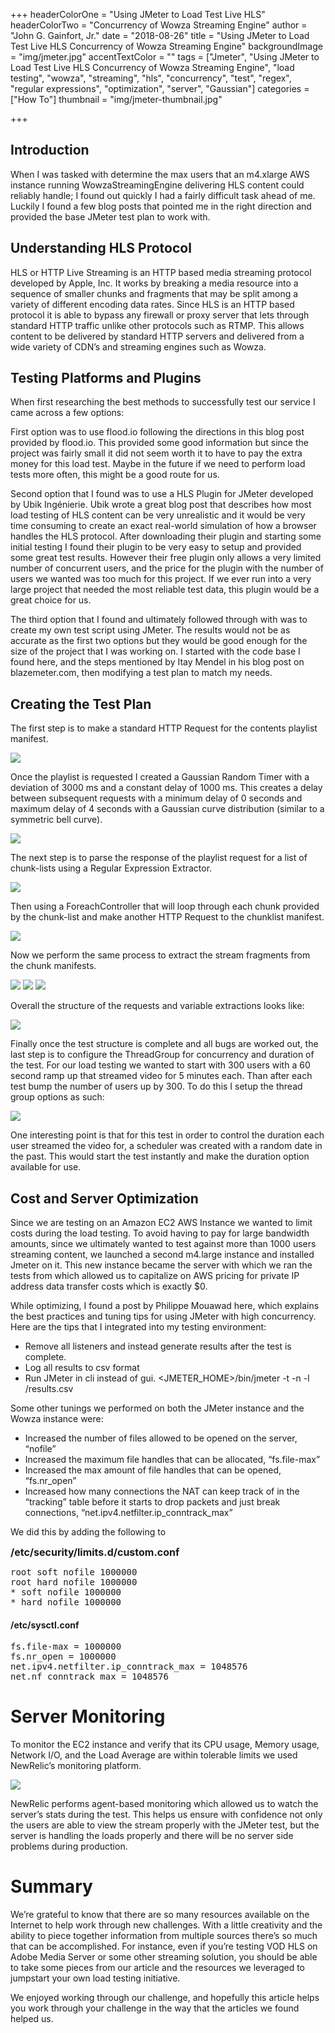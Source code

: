 +++
headerColorOne = "Using JMeter to Load Test Live HLS"
headerColorTwo = "Concurrency of Wowza Streaming Engine"
author = "John G. Gainfort, Jr."
date = "2018-08-26"
title = "Using JMeter to Load Test Live HLS Concurrency of Wowza Streaming Engine"
backgroundImage = "img/jmeter.jpg"
accentTextColor = ""
tags = ["Jmeter", "Using JMeter to Load Test Live HLS Concurrency of Wowza Streaming Engine", "load testing", "wowza", "streaming", "hls", "concurrency", "test", "regex", "regular expressions", "optimization", "server", "Gaussian"]
categories = ["How To"]
thumbnail = "img/jmeter-thumbnail.jpg"

+++

## Introduction 

When I was tasked with determine the max users that an m4.xlarge AWS instance running WowzaStreamingEngine delivering HLS content could reliably handle; I found out quickly I had a fairly difficult task ahead of me. Luckily I found a few blog posts that pointed me in the right direction and provided the base JMeter test plan to work with.

## Understanding HLS Protocol

HLS or HTTP Live Streaming is an HTTP based media streaming protocol developed by Apple, Inc. It works by breaking a media resource into a sequence of smaller chunks and fragments that may be split among a variety of different encoding data rates. Since HLS is an HTTP based protocol it is able to bypass any firewall or proxy server that lets through standard HTTP traffic unlike other protocols such as RTMP. This allows content to be delivered by standard HTTP servers and delivered from a wide variety of CDN’s and streaming engines such as Wowza.

## Testing Platforms and Plugins

When first researching the best methods to successfully test our service I came across a few options:  

First option was to use flood.io following the directions in this blog post provided by flood.io. This provided some good information but since the project was fairly small it did not seem worth it to have to pay the extra money for this load test. Maybe in the future if we need to perform load tests more often, this might be a good route for us.

Second option that I found was to use a HLS Plugin for JMeter developed by Ubik Ingénierie. Ubik wrote a great blog post that describes how most load testing of HLS content can be very unrealistic and it would be very time consuming to create an exact real-world simulation of how a browser handles the HLS protocol. After downloading their plugin and starting some initial testing I found their plugin to be very easy to setup and provided some great test results. However their free plugin only allows a very limited number of concurrent users, and the price for the plugin with the number of users we wanted was too much for this project. If we ever run into a very large project that needed the most reliable test data, this plugin would be a great choice for us.

The third option that I found and ultimately followed through with was to create my own test script using JMeter. The results would not be as accurate as the first two options but they would be good enough for the size of the project that I was working on. I started with the code base I found here, and the steps mentioned by Itay Mendel in his blog post on blazemeter.com, then modifying a test plan to match my needs.

## Creating the Test Plan

The first step is to make a standard HTTP Request for the contents playlist manifest.

![](/img/blog-content/playlist-request.png)

Once the playlist is requested I created a Gaussian Random Timer with a deviation of 3000 ms and a constant delay of 1000 ms. This creates a delay between subsequent requests with a minimum delay of 0 seconds and maximum delay of 4 seconds with a Gaussian curve distribution (similar to a symmetric bell curve).

![](/img/blog-content/random-timer.png)

The next step is to parse the response of the playlist request for a list of chunk-lists using a Regular Expression Extractor.

![](/img/blog-content/regex-extractor.png)

Then using a ForeachController that will loop through each chunk provided by the chunk-list and make another HTTP Request to the chunklist manifest.

![](/img/blog-content/chunk-request.png)

Now we perform the same process to extract the stream fragments from the chunk manifests.

![](/img/blog-content/streams_extraction.png)
![](/img/blog-content/stream_loop.png)
![](/img/blog-content/stream_request.png)

Overall the structure of the requests and variable extractions looks like:

![](/img/blog-content/structure.png)

Finally once the test structure is complete and all bugs are worked out, the last step is to configure the ThreadGroup for concurrency and duration of the test. For our load testing we wanted to start with 300 users with a 60 second ramp up that streamed video for 5 minutes each. Than after each test bump the number of users up by 300. To do this I setup the thread group options as such:

![](/img/blog-content/thread_group.png)

One interesting point is that for this test in order to control the duration each user streamed the video for, a scheduler was created with a random date in the past. This would start the test  instantly and make the duration option available for use.

## Cost and Server Optimization

Since we are testing on an Amazon EC2 AWS Instance we wanted to limit costs during the load testing. To avoid having to pay for large bandwidth amounts, since we ultimately wanted to test against more than 1000 users streaming content, we launched a second m4.large instance and installed Jmeter on it. This new instance became the server with which we ran the tests from which allowed us to capitalize on AWS pricing for private IP address data transfer costs which is exactly $0.

While optimizing, I found a post by Philippe Mouawad here, which explains the best practices and tuning tips for using JMeter with high concurrency. Here are the tips that I integrated into my testing environment:  

*  Remove all listeners and instead generate results after the test is complete.  
*  Log all results to csv format  
*  Run JMeter in cli instead of gui. <JMETER_HOME>/bin/jmeter -t <Path to Test Plan>  -n -l <path to results>/results.csv  

Some other tunings we performed on both the JMeter instance and the Wowza instance were:  

*  Increased the number of files allowed to be opened on the server, “nofile”  
*  Increased the maximum file handles that can be allocated, “fs.file-max”  
*  Increased the max amount of file handles that can be opened, “fs.nr_open”  
*  Increased how many connections the NAT can keep track of in the “tracking” table before it starts to drop packets and just break connections, “net.ipv4.netfilter.ip_conntrack_max”  


We did this by adding the following to  

<span style="font-weight:bold; font-size:16px;">/etc/security/limits.d/custom.conf</span>
<pre id="crayon-55d20ae6793fd291098330-1" class="crayon-line"><span class="crayon-e">root </span><span class="crayon-e">soft </span><span class="crayon-i">nofile</span> <span class="crayon-cn">1000000
</span><span class="crayon-e">root </span><span class="crayon-e">hard </span><span class="crayon-i">nofile</span> <span class="crayon-cn">1000000
</span><span class="crayon-o">*</span> <span class="crayon-e">soft </span><span class="crayon-i">nofile</span> <span class="crayon-cn">1000000
</span><span class="crayon-o">*</span> <span class="crayon-e">hard </span><span class="crayon-i">nofile</span> <span class="crayon-cn">1000000</span></pre>


#### /etc/sysctl.conf
<pre id="crayon-55d20ae679408461069956-1" class="crayon-line"><span class="crayon-v">fs</span><span class="crayon-sy">.</span><span class="crayon-v">file</span><span class="crayon-o">-</span><span class="crayon-v">max</span> <span class="crayon-o">=</span> <span class="crayon-cn">1000000
</span><span class="crayon-v">fs</span><span class="crayon-sy">.</span><span class="crayon-v">nr_open</span> <span class="crayon-o">=</span> <span class="crayon-cn">1000000</span><span class="crayon-h">&nbsp;&nbsp;&nbsp;&nbsp;&nbsp;&nbsp;
</span><span class="crayon-v">net</span><span class="crayon-sy">.</span><span class="crayon-v">ipv4</span><span class="crayon-sy">.</span><span class="crayon-v">netfilter</span><span class="crayon-sy">.</span><span class="crayon-v">ip_conntrack_max</span> <span class="crayon-o">=</span> <span class="crayon-cn">1048576
</span><span class="crayon-v">net</span><span class="crayon-sy">.</span><span class="crayon-v">nf_conntrack_max</span> <span class="crayon-o">=</span> <span class="crayon-cn">1048576</span></pre>

#  Server Monitoring

To monitor the EC2 instance and verify that its CPU usage, Memory usage, Network I/O, and the Load Average are within tolerable limits we used NewRelic’s monitoring platform.  

![](/img/blog-content/new_relic.png)

NewRelic performs agent-based monitoring which allowed us to watch the server’s stats during the test. This helps us ensure with confidence not only the users are able to view the stream properly with the JMeter test, but the server is handling the loads properly and there will be no server side problems during production.

# Summary 

We’re grateful to know that there are so many resources available on the Internet to help work through new challenges. With a little creativity and the ability to piece together information from multiple sources there’s so much that can be accomplished. For instance, even if you’re testing VOD HLS on Adobe Media Server or some other streaming solution, you should be able to take some pieces from our article and the resources we leveraged to jumpstart your own load testing initiative.

We enjoyed working through our challenge, and hopefully this article helps you work through your challenge in the way that the articles we found helped us.